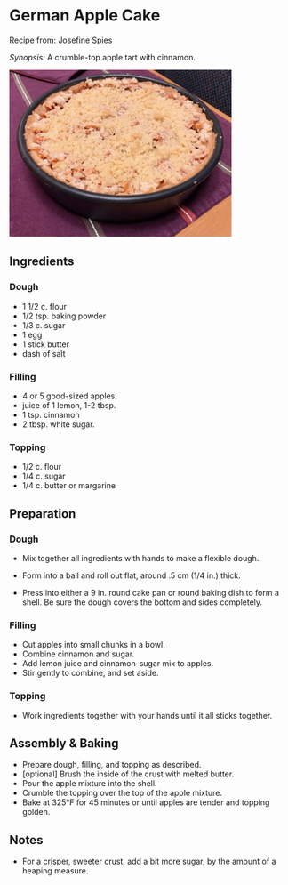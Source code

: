 # German Apple Cake

Recipe from: Josefine Spies

*Synopsis:* A crumble-top apple tart with cinnamon.

![apple cake](../img/apple-cake.jpg)

## Ingredients

### Dough

- 1 1/2 c. flour
- 1/2 tsp. baking powder
- 1/3 c. sugar
- 1 egg
- 1 stick butter
- dash of salt

### Filling

- 4 or 5 good-sized apples.
- juice of 1 lemon, 1-2 tbsp.
- 1 tsp. cinnamon
- 2 tbsp. white sugar.

### Topping

-  1/2 c. flour
-  1/4 c. sugar
-  1/4 c. butter or margarine


## Preparation

### Dough

-  Mix together all ingredients with hands to make a flexible dough.

-  Form into a ball and roll out flat, around .5 cm (1/4 in.) thick.

-  Press into either a 9 in. round cake pan or round baking dish to form a
   shell. Be sure the dough covers the bottom and sides completely.

### Filling

-  Cut apples into small chunks in a bowl.
-  Combine cinnamon and sugar.
-  Add lemon juice and cinnamon-sugar mix to apples.
-  Stir gently to combine, and set aside.

### Topping

-  Work ingredients together with your hands until it all sticks together.


## Assembly & Baking

-  Prepare dough, filling, and topping as described.
-  [optional] Brush the inside of the crust with melted butter.
-  Pour the apple mixture into the shell.
-  Crumble the topping over the top of the apple mixture.
-  Bake at 325°F for 45 minutes or until apples are tender and topping golden.


## Notes

*  For a crisper, sweeter crust, add a bit more sugar, by the amount of a
   heaping measure.
